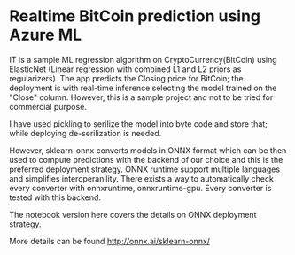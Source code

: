 # Realtime BitCoin prediction using Azure ML
IT is a sample ML regression algorithm on CryptoCurrency(BitCoin) using ElasticNet (Linear regression with combined L1 and L2 priors as regularizers).
The app predicts the Closing price for BitCoin; the deployment is with real-time inference selecting the model trained on the "Close" column. However, this is a sample project and not to be tried for commercial purpose.

I have used pickling to serilize the model into byte code and store that; while deploying de-serilization is needed.

However, sklearn-onnx converts models in ONNX format which can be then used to compute predictions with the backend of our choice and this is the preferred deployment strategy. ONNX runtime support multiple languages and simplifies interoperanility.  There exists a way to automatically check every converter with onnxruntime, onnxruntime-gpu. Every converter is tested with this backend.

The notebook version here covers the details on ONNX deployment strategy.

More details can be found http://onnx.ai/sklearn-onnx/
